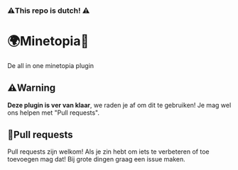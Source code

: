### ⚠️This repo is dutch! ⚠️

# 🌍Minetopia🚗
De all in one minetopia plugin

## ⚠️Warning
**Deze plugin is ver van klaar**, we raden je af om dit te gebruiken! Je mag wel ons helpen met "Pull requests".

## 💞Pull requests
Pull requests zijn welkom! Als je zin hebt om iets te verbeteren of toe toevoegen mag dat! Bij grote dingen graag een issue maken.
